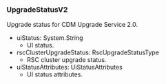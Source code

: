 ### UpgradeStatusV2
Upgrade status for CDM Upgrade Service 2.0.

- uiStatus: System.String
  - UI status.
- rscClusterUpgradeStatus: RscUpgradeStatusType
  - RSC cluster upgrade status.
- uiStatusAttributes: UiStatusAttributes
  - UI status attributes.

